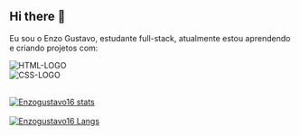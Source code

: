 ## Hi there 👋

Eu sou o Enzo Gustavo, estudante full-stack, atualmente estou aprendendo e criando projetos com:

 <img src="https://img.shields.io/badge/HTML-239120?style=for-the-badge&logo=html5&logoColor=white" alt="HTML-LOGO"/><br>
<img src="https://img.shields.io/badge/CSS3-1572B6?style=for-the-badge&logo=css3&logoColor=white" alt="CSS-LOGO"/><br>
<br>



[![Enzogustavo16 stats](https://github-readme-stats.vercel.app/api?username=Enzogustavo16)](https://github.com/anuraghazra/github-readme-stats)<br>
<br>
[![Enzogustavo16 Langs](https://github-readme-stats.vercel.app/api/top-langs/?username=Enzogustavo16)](https://github.com/anuraghazra/github-readme-stats)

